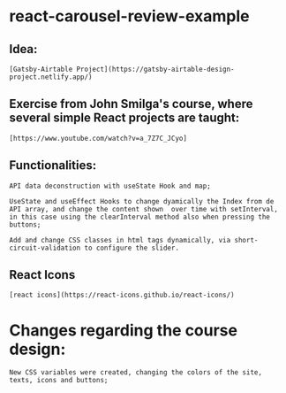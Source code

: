 # react-carousel-review-example


 ##  Idea:
    [Gatsby-Airtable Project](https://gatsby-airtable-design-project.netlify.app/)




 ## Exercise from John Smilga's course, where several simple React projects are taught:
    [https://www.youtube.com/watch?v=a_7Z7C_JCyo]



 ## Functionalities:

    API data deconstruction with useState Hook and map;
    
    UseState and useEffect Hooks to change dyamically the Index from de API array, and change the content shown  over time with setInterval, in this case using the clearInterval method also when pressing the buttons;
    
    Add and change CSS classes in html tags dynamically, via short-circuit-validation to configure the slider.


 
 ## React Icons
  
    [react icons](https://react-icons.github.io/react-icons/)
    


# Changes regarding the course design:

    New CSS variables were created, changing the colors of the site, texts, icons and buttons;
   
   
